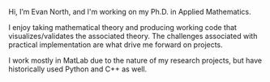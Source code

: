 Hi, I’m Evan North, and I'm working on my Ph.D. in Applied Mathematics.

I enjoy taking mathematical theory and producing working code that visualizes/validates the associated theory. The challenges associated with
practical implementation are what drive me forward on projects.

I work mostly in MatLab due to the nature of my research projects, but have historically used Python and C++ as well.


<!---
einorth/einorth is a ✨ special ✨ repository because its `README.md` (this file) appears on your GitHub profile.
You can click the Preview link to take a look at your changes.
--->
